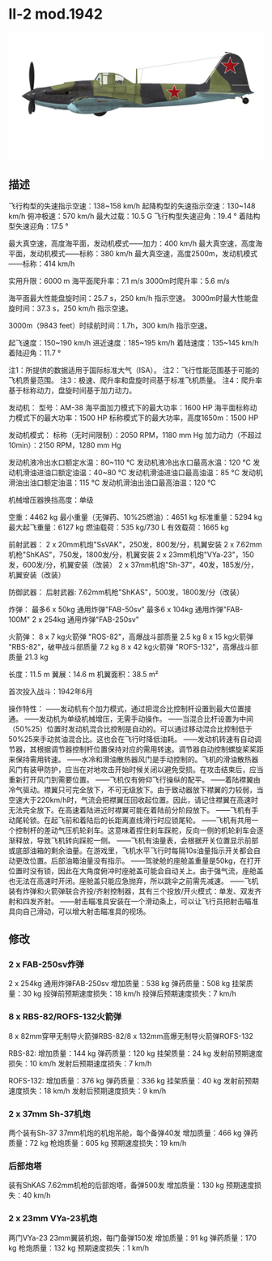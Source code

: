 # Il-2 mod.1942

![il2m42](../images/il2m42.png)

## 描述

飞行构型的失速指示空速：138~158 km/h
起降构型的失速指示空速：130~148 km/h
俯冲极速：570 km/h
最大过载：10.5 G
飞行构型失速迎角：19.4 °
着陆构型失速迎角：17.5 °

最大真空速，高度海平面，发动机模式——加力：400 km/h
最大真空速，高度海平面，发动机模式——标称：380 km/h
最大真空速，高度2500m，发动机模式——标称：414 km/h

实用升限：6000 m
海平面爬升率：7.1 m/s
3000m时爬升率：5.6 m/s

海平面最大性能盘旋时间：25.7 s，250 km/h 指示空速。
3000m时最大性能盘旋时间：37.3 s，250 km/h 指示空速。

3000m（9843 feet）时续航时间：1.7h，300 km/h 指示空速。

起飞速度：150~190 km/h
进近速度：185~195 km/h
着陆速度：135~145 km/h
着陆迎角：11.7 °

注1：所提供的数据适用于国际标准大气（ISA）。
注2：飞行性能范围基于可能的飞机质量范围。
注3：极速、爬升率和盘旋时间基于标准飞机质量。
注4：爬升率基于标称动力，盘旋时间基于加力动力。

发动机：
型号：AM-38
海平面加力模式下的最大功率：1600 HP
海平面标称动力模式下的最大功率：1500 HP
标称模式下的最大功率，高度1650m：1500 HP

发动机模式：
标称（无时间限制）：2050 RPM，1180 mm Hg
加力动力（不超过10min）：2150 RPM，1280 mm Hg

发动机液冷出水口额定水温：80~110 °C
发动机液冷出水口最高水温：120 °C
发动机滑油进油口额定油温：40~80 °C
发动机滑油进油口最高油温：85 °C
发动机滑油出油口额定油温：115 °C
发动机滑油出油口最高油温：120 °C

机械增压器换挡高度：单级

空重：4462 kg
最小重量（无弹药、10%25燃油）：4651 kg
标准重量：5294 kg
最大起飞重量：6127 kg
燃油载荷：535 kg/730 L
有效载荷：1665 kg

前射武器：
2 x 20mm机炮"SsVAK"，250发，800发/分，机翼安装
2 x 7.62mm机枪"ShKAS"，750发，1800发/分，机翼安装
2 x 23mm机炮"VYa-23"，150发，600发/分，机翼安装（改装）
2 x 37mm机炮"Sh-37"，40发，185发/分，机翼安装（改装）

防御武器：
后射武器: 7.62mm机枪"ShKAS"，500发，1800发/分（改装）

炸弹：
最多6 x 50kg 通用炸弹"FAB-50sv"
最多6 x 104kg 通用炸弹"FAB-100M"
2 x 254kg 通用炸弹"FAB-250sv"

火箭弹：
8 x 7 kg火箭弹 "ROS-82"，高爆战斗部质量 2.5  kg
8 x 15 kg火箭弹 "RBS-82"，破甲战斗部质量 7.2 kg
8 x 42 kg火箭弹 "ROFS-132"，高爆战斗部质量 21.3 kg

长度：11.5 m
翼展：14.6 m
机翼面积：38.5 m²

首次投入战斗：1942年6月

操作特性：
——发动机有个加力模式，通过把混合比控制杆设置到最大位置接通。
——发动机为单级机械增压，无需手动操作。
——当混合比杆设置为中间（50%25）位置时发动机混合比控制是自动的。可以通过移动混合比控制低于50%25来手动贫油混合比。这也会在飞行时降低油耗。
——发动机转速有自动调节器，其根据调节器控制杆位置保持对应的需用转速。调节器自动控制螺旋桨桨距来保持需用转速。
——水冷和滑油散热器风门是手动控制的。飞机的滑油散热器风门有装甲防护，应当在对地攻击开始时候关闭以避免受损。在攻击结束后，应当重新打开风门到需要位置。
——飞机仅有俯仰飞行操纵的配平。
——着陆襟翼由冷气驱动。襟翼只可完全放下，不可无级放下。由于致动器放下襟翼的力较弱，当空速大于220km/h时，气流会把襟翼压回收起位置。因此，请记住襟翼在高速时无法完全放下。在高速着陆进近时襟翼可能在着陆前分阶段放下。
——飞机有手动尾轮锁。在起飞前和着陆后的长距离直线滑行时应锁尾轮。
——飞机有共用一个控制杆的差动气压机轮刹车。这意味着捏住刹车踩舵，反向一侧的机轮刹车会逐渐释放，导致飞机转向踩舵一侧。
——飞机有油量表，会根据开关位置显示前部或底部油箱的剩余油量。在游戏里，飞机水平飞行时每隔10s油量指示开关都会自动更改位置。后部油箱油量没有指示。
——驾驶舱的座舱盖重量是50kg，在打开位置时没有锁，因此在大角度俯冲时座舱盖可能会自动关上。由于强气流，座舱盖也无法在高速时开闭。座舱盖只能应急抛弃，所以跳伞之前需先减速。
——飞机装有炸弹和火箭弹联合齐投/齐射控制器，其有三个投放/开火模式：单发、双发齐射和四发齐射。
——射击瞄准具安装在一个滑动条上，可以让飞行员把射击瞄准具向自己滑动，可以增大射击瞄准具的视场。

## 修改


### 2 x FAB-250sv炸弹

2 x 254kg 通用炸弹FAB-250sv
增加质量：538 kg
弹药质量：508 kg
挂架质量：30 kg
投弹前预期速度损失：18 km/h
投弹后预期速度损失：7 km/h﻿

### 8 x RBS-82/ROFS-132火箭弹

8 x 82mm穿甲无制导火箭弹RBS-82/8 x 132mm高爆无制导火箭弹ROFS-132

RBS-82:
增加质量：144 kg
弹药质量：120 kg
挂架质量：24 kg
发射前预期速度损失：10 km/h
发射后预期速度损失：7 km/h

ROFS-132:
增加质量：376 kg
弹药质量：336 kg
挂架质量：40 kg
发射前预期速度损失：18 km/h
发射后预期速度损失：9 km/h

### 2 x 37mm Sh-37机炮

两个装有Sh-37 37mm机炮的机炮吊舱，每个备弹40发
增加质量：466 kg
弹药质量：72 kg
枪炮质量：605 kg
预期速度损失：19 km/h

### 后部炮塔

装有ShKAS 7.62mm机枪的后部炮塔，备弹500发
增加质量：130 kg
预期速度损失：40 km/h

### 2 x 23mm VYa-23机炮

两门VYa-23 23mm翼装机炮，每门备弹150发
增加质量：91 kg
弹药质量：170 kg
枪炮质量：132 kg
预期速度损失：1 km/h